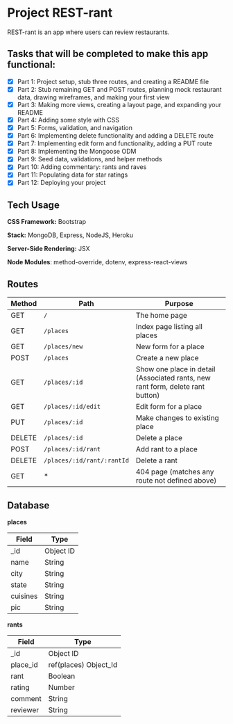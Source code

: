 # Project REST-rant

REST-rant is an app where users can review restaurants.

## Tasks that will be completed to make this app functional:

- [x] Part 1: Project setup, stub three routes, and creating a README file
- [x] Part 2: Stub remaining GET and POST routes, planning mock restaurant data, drawing wireframes, and making your first view
- [x] Part 3: Making more views, creating a layout page, and expanding your README
- [x] Part 4: Adding some style with CSS
- [x] Part 5: Forms, validation, and navigation
- [x] Part 6: Implementing delete functionality and adding a DELETE route
- [x] Part 7: Implementing edit form and functionality, adding a PUT route
- [x] Part 8: Implementing the Mongoose ODM
- [x] Part 9: Seed data, validations, and helper methods
- [x] Part 10: Adding commentary: rants and raves
- [x] Part 11: Populating data for star ratings
- [x] Part 12: Deploying your project

## Tech Usage

**CSS Framework:** Bootstrap

**Stack:** MongoDB, Express, NodeJS, Heroku

**Server-Side Rendering:** JSX

**Node Modules**: method-override, dotenv, express-react-views


## Routes

| Method | Path | Purpose |
| - | - | - |
| GET | `/` | The home page |
| GET | `/places` | Index page listing all places |
| GET | `/places/new` | New form for a place |
| POST | `/places` | Create a new place |
| GET | `/places/:id` | Show one place in detail (Associated rants, new rant form, delete rant button) |
| GET | `/places/:id/edit` | Edit form for a place |
| PUT | `/places/:id` | Make changes to existing place |
| DELETE | `/places/:id` | Delete a place |
| POST | `/places/:id/rant` | Add rant to a place |
| DELETE | `/places/:id/rant/:rantId` | Delete a rant |
| GET | * | 404 page (matches any route not defined above) |

## Database

**places** 

| Field | Type |
| - | - |
| _id | Object ID |
| name | String |
| city | String |
| state | String |
| cuisines | String |
| pic | String |

**rants**

| Field | Type |
| - | - |
| _id | Object ID |
| place_id | ref(places) Object_Id |
| rant | Boolean |
| rating | Number |
| comment | String |
| reviewer | String |
